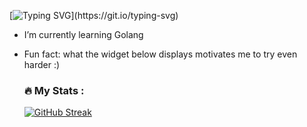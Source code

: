 [![Typing SVG](https://readme-typing-svg.herokuapp.com?font=Fira+Code&size=22&pause=1000&color=2AF755&background=FFFFFF00&center=true&random=true&width=435&lines=Hello+there%2C+i'm++Alexander!)](https://git.io/typing-svg)
- I’m currently learning Golang
- Fun fact: what the widget below displays motivates me to try even harder :)
  
  ### :fire: My Stats :
  [![GitHub Streak](https://github-readme-streak-stats.herokuapp.com/?user=Nosk0v&theme=dark&background=000000)](https://git.io/streak-stats)

